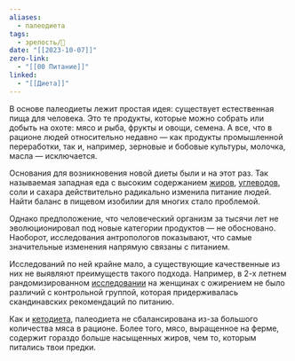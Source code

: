 ```yaml
---
aliases:
  - палеодиета
tags:
  - зрелость/🌱
date: "[[2023-10-07]]"
zero-link:
  - "[[00 Питание]]"
linked:
  - "[[Диета]]"
---
```

В основе палеодиеты лежит простая идея: существует естественная пища для человека. Это те продукты, которые можно собрать или добыть на охоте: мясо и рыба, фрукты и овощи, семена. А все, что в рационе людей относительно недавно — как продукты промышленной переработки, так и, например, зерновые и бобовые культуры, молочка, масла — исключается.
  
Основания для возникновения новой диеты были и на этот раз. Так называемая западная еда с высоким содержанием [жиров](Пищевые%20Жиры.md), [углеводов](Пищевые%20Углеводы.md), соли и сахара действительно радикально изменила питание людей. Найти баланс в пищевом изобилии для многих стало проблемой.

Однако предположение, что человеческий организм за тысячи лет не эволюционировал под новые категории продуктов — не обосновано. Наоборот, исследования антропологов показывают, что самые значительные изменения напрямую связаны с питанием.

Исследований по ней крайне мало, а существующие качественные из них не выявляют преимуществ такого подхода. Например, в 2-х летнем рандомизированном [исследовании](https://www.ncbi.nlm.nih.gov/pmc/articles/PMC4216932/) на женщинах с ожирением не было различий с контрольной группой, которая придерживалась скандинавских рекомендаций по питанию.

Как и [кетодиета](Кетодиета.md), палеодиета не сбалансирована из-за большого количества мяса в рационе. Более того, мясо, выращенное на ферме, содержит гораздо больше насыщенных жиров, чем то, которым питались твои предки.